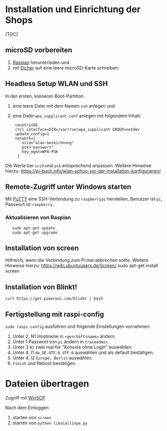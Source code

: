 # Installation und Einrichtung der Shops

[TOC]
## microSD vorbereiten
1. [Raspian](https://downloads.raspberrypi.org/raspbian_full_latest) herunterladen und
2. mit [Etcher]( https://www.balena.io/etcher/) auf eine leere microSD-Karte schreiben:

## Headless Setup WLAN und SSH
In der ersten, kleineren Boot-Partition
1. eine leere Datei mit dem Namen `ssh` anlegen und
2. eine Datei `wpa_supplicant.conf` anlegen mit folgendem Inhalt:  

        country=DE  
        ctrl_interface=DIR=/var/run/wpa_supplicant GROUP=netdev  
        update_config=1  
        network={  
           ssid="wlan-bezeichnung"  
           psk="passwort"  
           key_mgmt=WPA-PSK  
         }  
Die Werte bei `ssid` und `psk` entsprechend anpassen.
Weitere Hinweise hierzu: https://pi-buch.info/wlan-schon-vor-der-installation-konfigurieren/

## Remote-Zugriff unter Windows starten
Mit [PuTTY](https://www.chiark.greenend.org.uk/~sgtatham/putty/latest.html) eine SSH-Verbindung zu `raspberrypi` herstellen, Benutzer ist `pi`, Passwort ist `raspberry`.  

### Aktualisieren von Raspian
       sudo apt-get update
       sudo apt-get upgrade
	   
## Installation von screen
Hilfreich, wenn die Verbindung zum Pi mal abbrechen sollte. Weitere Hinweise hierzu: https://wiki.ubuntuusers.de/Screen/
       sudo apt-get install screen

## Installation von Blinkt!
    curl https://get.pimoroni.com/blinkt | bash

## Fertigstellung mit raspi-config

`sudo raspi-config` ausführen und folgende Einstellungen vornehmen:
1. Unter 2, N1 Hostname in `<geschäftsname>` ändern.
2. Unter 1 Passwort von `pi` ändern in `traceadmin`.
3. Unter 3 `B1` zwei mal für "Konsole ohne Login" auswählen.
4. Unter 4, I1 `de_DE.UTF-8 UTF-8` auswählen und als default bestätigen.
5. Unter 4, I2 `Europe, Berlin` auswählen.
6. `Finish` und Reboot bestätigen.


# Dateien übertragen
Zugriff mit [WinSCP](www.winscp.net)

Nach dem Einloggen
1. starten von `screen`
2. starten von `python liesCalliope.py`
